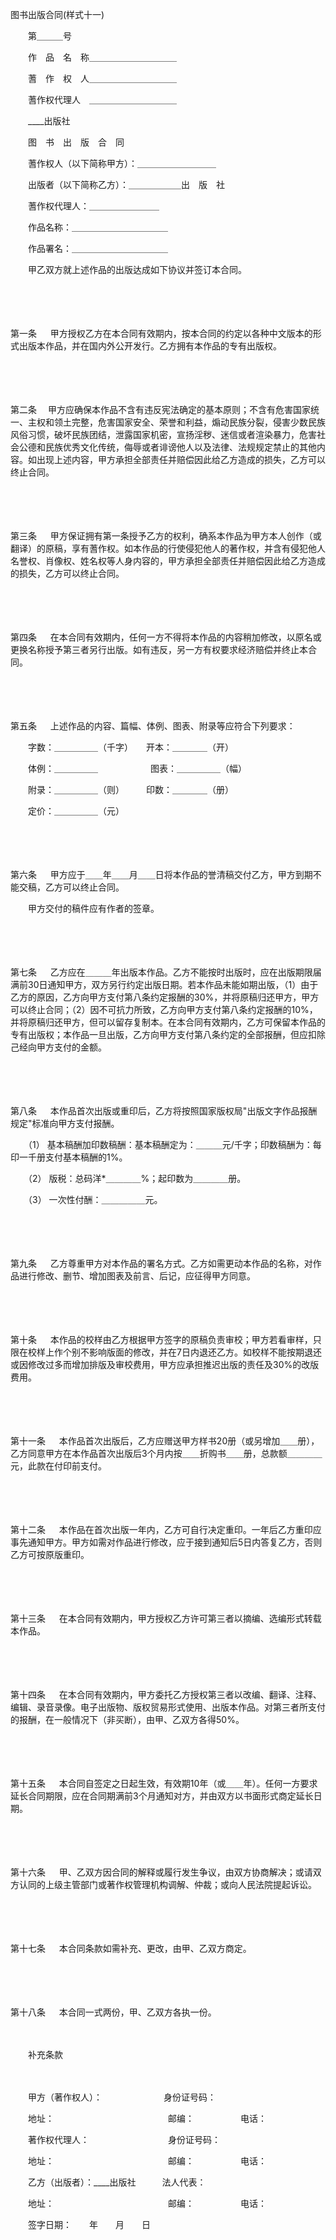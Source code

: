 



图书出版合同(样式十一)



 

　　第＿＿＿号　　

　　作　品　名　称＿＿＿＿＿＿＿＿＿＿

　　蓍　作　权　人＿＿＿＿＿＿＿＿＿＿

　　蓍作权代理人　＿＿＿＿＿＿＿＿＿＿

　　____出版社　　

　　图　书　出　版　合　同

　　蓍作权人（以下简称甲方）：＿＿＿＿＿＿＿＿＿

　　出版者（以下简称乙方）：＿＿＿＿＿＿出　版　社

　　蓍作权代理人：＿＿＿＿＿＿＿＿

　　作品名称：＿＿＿＿＿＿＿＿＿＿＿

　　作品署名：＿＿＿＿＿＿＿＿＿＿＿　　

　　甲乙双方就上述作品的出版达成如下协议并签订本合同。

　　

　　

第一条
　 甲方授权乙方在本合同有效期内，按本合同的约定以各种中文版本的形式出版本作品，并在国内外公开发行。乙方拥有本作品的专有出版权。

　　

　　

第二条
　甲方应确保本作品不含有违反宪法确定的基本原则；不含有危害国家统一、主权和领土完整，危害国家安全、荣誉和利益，煽动民族分裂，侵害少数民族风俗习惯，破坏民族团结，泄露国家机密，宣扬淫秽、迷信或者渲染暴力，危害社会公德和民族优秀文化传统，侮辱或者诽谤他人以及法律、法规规定禁止的其他内容。如出现上述内容，甲方承担全部责任并赔偿因此给乙方造成的损失，乙方可以终止合同。

　　

　　

第三条
　 甲方保证拥有第一条授予乙方的权利，确系本作品为甲方本人创作（或翻译）的原稿，享有蓍作权。如本作品的行使侵犯他人的著作权，并含有侵犯他人名誉权、肖像权、姓名权等人身内容的，甲方承担全部责任并赔偿因此给乙方造成的损失，乙方可以终止合同。

　　

　　

第四条
　 在本合同有效期内，任何一方不得将本作品的内容稍加修改，以原名或更换名称授予第三者另行出版。如有违反，另一方有权要求经济赔偿并终止本合同。

　　

　　

第五条
　 上述作品的内容、篇幅、体例、图表、附录等应符合下列要求：

　　字数：＿＿＿＿＿（千字）　　开本：＿＿＿＿（开）

　　体例：＿＿＿＿＿　　　　　　图表：＿＿＿＿＿（幅）

　　附录：＿＿＿＿＿（则）　　　印数：＿＿＿＿（册）

　　定价：＿＿＿＿＿（元）

　　

　　

第六条
　 甲方应于＿＿年＿＿月＿＿日将本作品的誉清稿交付乙方，甲方到期不能交稿，乙方可以终止合同。

　　甲方交付的稿件应有作者的签章。

　　

　　

第七条
　 乙方应在＿＿＿年出版本作品。乙方不能按时出版时，应在出版期限届满前30日通知甲方，双方另行约定出版日期。若本作品未能如期出版，（1）由于乙方的原因，乙方向甲方支付第八条约定报酬的30%，并将原稿归还甲方，甲方可以终止合同；（2）因不可抗力所致，乙方向甲方支付第八条约定报酬的10%，并将原稿归还甲方，但可以留存复制本。在本合同有效期内，乙方可保留本作品的专有出版权；本作品一旦出版，乙方向甲方支付第八条约定的全部报酬，但应扣除己经向甲方支付的金额。

　　

　　

第八条
　 本作品首次出版或重印后，乙方将按照国家版权局"出版文字作品报酬规定"标准向甲方支付报酬。

　　（1） 基本稿酬加印数稿酬：基本稿酬定为：＿＿＿元/千字；印数稿酬为：每印一千册支付基本稿酬的1%。

　　（2） 版税：总码洋*＿＿＿＿%；起印数为＿＿＿＿册。

　　（3） 一次性付酬：＿＿＿＿＿元。

　　

　　

第九条
　 乙方尊重甲方对本作品的署名方式。乙方如需更动本作品的名称，对作品进行修改、删节、增加图表及前言、后记，应征得甲方同意。

　　

　　

第十条
　 本作品的校样由乙方根据甲方签字的原稿负责审校；甲方若看审样，只限在校样上作个别不影响版面的修改，并在7日内退还乙方。如校样不能按期退还或因修改过多而增加排版及审校费用，甲方应承担推迟出版的责任及30%的改版费用。

　　

　　

第十一条
　 本作品首次出版后，乙方应赠送甲方样书20册（或另增加＿＿册），乙方同意甲方在本作品首次出版后3个月内按＿＿折购书＿＿册，总款额＿＿＿＿元，此款在付印前支付。

　　

　　

第十二条
　 本作品在首次出版一年内，乙方可自行决定重印。一年后乙方重印应事先通知甲方。甲方如需对作品进行修改，应于接到通知后5日内答复乙方，否则乙方可按原版重印。

　　

　　

第十三条
　 在本合同有效期内，甲方授权乙方许可第三者以摘编、选编形式转载本作品。

　　

　　

第十四条
　 在本合同有效期内，甲方委托乙方授权第三者以改编、翻译、注释、编辑、录音录像。电子出版物、版权贸易形式使用、出版本作品。对第三者所支付的报酬，在一般情况下（非买断），由甲、乙双方各得50%。

　　

　　

第十五条
　 本合同自签定之日起生效，有效期10年（或＿＿年）。任何一方要求延长合同期限，应在合同期满前3个月通知对方，并由双方以书面形式商定延长日期。

　　

　　

第十六条
　 甲、乙双方因合同的解释或履行发生争议，由双方协商解决；或请双方认同的上级主管部门或著作权管理机构调解、仲裁；或向人民法院提起诉讼。

　　

　　

第十七条
　 本合同条款如需补充、更改，由甲、乙双方商定。

　　

　　

第十八条
　 本合同一式两份，甲、乙双方各执一份。

　　

　　补充条款　　

　　

　　甲方（著作权人）：　　　　　　　身份证号码：

　　地址：　　　　　　　　　　　　　邮编：　　　 　　电话：　　

　　著作权代理人：　　　　　　　　　身份证号码：

　　地址：　　　　　　　　　　　　　邮编：　　　　　 电话：　　

　　乙方（出版者）：____出版社　　　法人代表：

　　地址：　　　　　　　　　　　　　邮编：　　　　　 电话：　　

　　签字日期：　　年　　月　　日